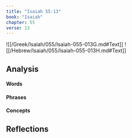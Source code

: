 ```yaml
---
title: "Isaiah 55:13"
book: "Isaiah"
chapter: 55
verse: 13
---
```

![[/Greek/Isaiah/055/Isaiah-055-013G.md#Text]]
![[/Hebrew/Isaiah/055/Isaiah-055-013H.md#Text]]

## Analysis

#### Words

#### Phrases

#### Concepts

## Reflections
